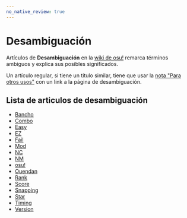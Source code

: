 ```yaml
---
no_native_review: true
---
```


# Desambiguación

Artículos de **Desambiguación** en la [wiki de osu!](/wiki/Main_Page) remarca términos ambiguos y explica sus posibles significados.

Un artículo regular, si tiene un titulo similar, tiene que usar la [nota "Para otros usos"](/wiki/Article_styling_criteria/Formatting#para-otros-usos) con un link a la página de desambiguación.

## Lista de articulos de desambiguación

- [Bancho](Bancho)
- [Combo](Combo)
- [Easy](Easy)
- [EZ](EZ)
- [Fail](Fail)
- [Mod](Mod)
- [NC](NC)
- [NM](NM)
- [osu!](osu!)
- [Ouendan](Ouendan)
- [Rank](Rank)
- [Score](Score)
- [Snapping](Snapping)
- [Star](Star)
- [Timing](Timing)
- [Version](Version)
